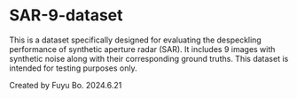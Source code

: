 # SAR-9-dataset

This is a dataset specifically designed for evaluating the despeckling performance of synthetic aperture radar (SAR). 
It includes 9 images with synthetic noise along with their corresponding ground truths. This dataset is intended for testing purposes only. 



Created by Fuyu Bo.
2024.6.21
